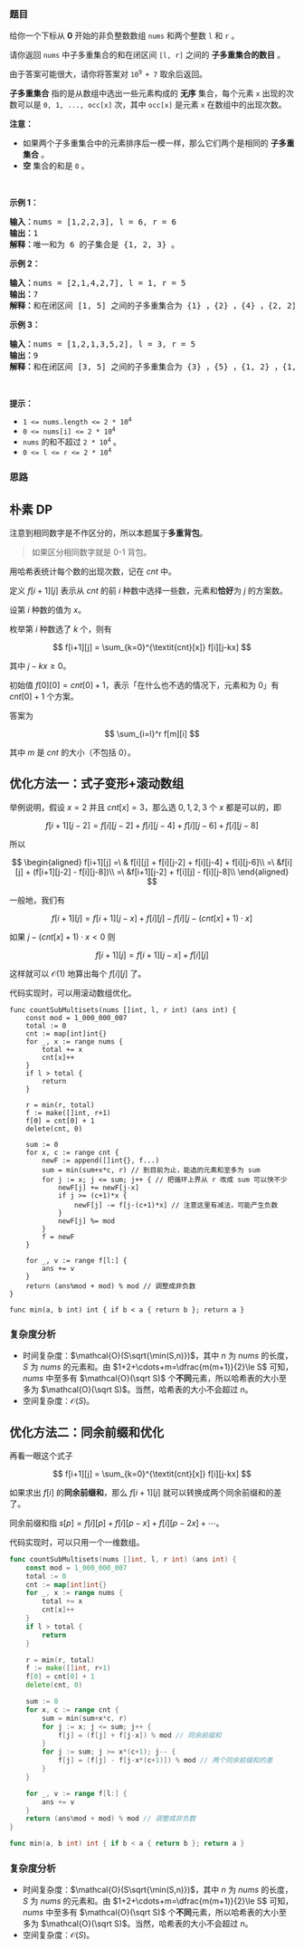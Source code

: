 ### 题目

<p>给你一个下标从 <strong>0</strong>&nbsp;开始的非负整数数组&nbsp;<code>nums</code>&nbsp;和两个整数&nbsp;<code>l</code> 和&nbsp;<code>r</code>&nbsp;。</p>

<p>请你返回&nbsp;<code>nums</code>&nbsp;中子多重集合的和在闭区间&nbsp;<code>[l, r]</code>&nbsp;之间的 <strong>子多重集合的数目</strong> 。</p>

<p>由于答案可能很大，请你将答案对&nbsp;<code>10<sup>9 </sup>+ 7</code>&nbsp;取余后返回。</p>

<p><strong>子多重集合</strong> 指的是从数组中选出一些元素构成的 <strong>无序</strong>&nbsp;集合，每个元素 <code>x</code>&nbsp;出现的次数可以是&nbsp;<code>0, 1, ..., occ[x]</code>&nbsp;次，其中&nbsp;<code>occ[x]</code>&nbsp;是元素&nbsp;<code>x</code>&nbsp;在数组中的出现次数。</p>

<p><b>注意：</b></p>

<ul>
	<li>如果两个子多重集合中的元素排序后一模一样，那么它们两个是相同的&nbsp;<strong>子多重集合</strong>&nbsp;。</li>
	<li><strong>空</strong>&nbsp;集合的和是 <code>0</code>&nbsp;。</li>
</ul>

<p>&nbsp;</p>

<p><strong>示例 1：</strong></p>

<pre>
<b>输入：</b>nums = [1,2,2,3], l = 6, r = 6
<b>输出：</b>1
<b>解释：</b>唯一和为 6 的子集合是 {1, 2, 3} 。
</pre>

<p><strong>示例 2：</strong></p>

<pre>
<b>输入：</b>nums = [2,1,4,2,7], l = 1, r = 5
<b>输出：</b>7
<b>解释：</b>和在闭区间 [1, 5] 之间的子多重集合为 {1} ，{2} ，{4} ，{2, 2} ，{1, 2} ，{1, 4} 和 {1, 2, 2} 。
</pre>

<p><strong>示例 3：</strong></p>

<pre>
<b>输入：</b>nums = [1,2,1,3,5,2], l = 3, r = 5
<b>输出：</b>9
<b>解释：</b>和在闭区间 [3, 5] 之间的子多重集合为 {3} ，{5} ，{1, 2} ，{1, 3} ，{2, 2} ，{2, 3} ，{1, 1, 2} ，{1, 1, 3} 和 {1, 2, 2} 。</pre>

<p>&nbsp;</p>

<p><strong>提示：</strong></p>

<ul>
	<li><code>1 &lt;= nums.length &lt;= 2 * 10<sup>4</sup></code></li>
	<li><code>0 &lt;= nums[i] &lt;= 2 * 10<sup>4</sup></code></li>
	<li><code>nums</code> 的和不超过&nbsp;<code>2 * 10<sup>4</sup></code> 。</li>
	<li><code>0 &lt;= l &lt;= r &lt;= 2 * 10<sup>4</sup></code></li>
</ul>

### 思路

## 朴素 DP

注意到相同数字是不作区分的，所以本题属于**多重背包**。

> 如果区分相同数字就是 0-1 背包。

用哈希表统计每个数的出现次数，记在 $\textit{cnt}$ 中。

定义 $f[i+1][j]$ 表示从 $\textit{cnt}$ 的前 $i$ 种数中选择一些数，元素和**恰好**为 $j$ 的方案数。

设第 $i$ 种数的值为 $x$。

枚举第 $i$ 种数选了 $k$ 个，则有

$$
f[i+1][j] = \sum_{k=0}^{\textit{cnt}[x]} f[i][j-kx]
$$

其中 $j-kx\ge 0$。

初始值 $f[0][0] = \textit{cnt}[0] + 1$，表示「在什么也不选的情况下，元素和为 $0$」有 $\textit{cnt}[0] + 1$ 个方案。

答案为 

$$
\sum_{i=l}^r f[m][i]
$$

其中 $m$ 是 $\textit{cnt}$ 的大小（不包括 $0$）。

## 优化方法一：式子变形+滚动数组

举例说明，假设 $x=2$ 并且 $\textit{cnt}[x]=3$，那么选 $0,1,2,3$ 个 $x$ 都是可以的，即

$$
f[i+1][j-2] = f[i][j-2] + f[i][j-4] + f[i][j-6] + f[i][j-8]
$$

所以

$$
\begin{aligned}
f[i+1][j] =\ & f[i][j] + f[i][j-2] + f[i][j-4] + f[i][j-6]\\
=\ &f[i][j] + (f[i+1][j-2] - f[i][j-8])\\
=\ &f[i+1][j-2] + f[i][j] - f[i][j-8]\\
\end{aligned}
$$

一般地，我们有

$$
f[i+1][j] = f[i+1][j-x] + f[i][j] - f[i][j-(\textit{cnt}[x]+1)\cdot x]
$$

如果 $j-(\textit{cnt}[x]+1)\cdot x < 0$ 则

$$
f[i+1][j] = f[i+1][j-x] + f[i][j]
$$

这样就可以 $\mathcal{O}(1)$ 地算出每个 $f[i][j]$ 了。

代码实现时，可以用滚动数组优化。

```
func countSubMultisets(nums []int, l, r int) (ans int) {
	const mod = 1_000_000_007
	total := 0
	cnt := map[int]int{}
	for _, x := range nums {
		total += x
		cnt[x]++
	}
	if l > total {
		return
	}

	r = min(r, total)
	f := make([]int, r+1)
	f[0] = cnt[0] + 1
	delete(cnt, 0)

	sum := 0
	for x, c := range cnt {
		newF := append([]int{}, f...)
		sum = min(sum+x*c, r) // 到目前为止，能选的元素和至多为 sum
		for j := x; j <= sum; j++ { // 把循环上界从 r 改成 sum 可以快不少
			newF[j] += newF[j-x]
			if j >= (c+1)*x {
				newF[j] -= f[j-(c+1)*x] // 注意这里有减法，可能产生负数
			}
			newF[j] %= mod
		}
		f = newF
	}

	for _, v := range f[l:] {
		ans += v
	}
	return (ans%mod + mod) % mod // 调整成非负数
}

func min(a, b int) int { if b < a { return b }; return a }
```

### 复杂度分析

- 时间复杂度：$\mathcal{O}(S\sqrt{\min(S,n)})$，其中 $n$ 为 $\textit{nums}$ 的长度，$S$ 为 $\textit{nums}$ 的元素和。由 $1+2+\cdots+m=\dfrac{m(m+1)}{2}\le S$ 可知，$\textit{nums}$ 中至多有 $\mathcal{O}(\sqrt S)$ 个**不同**元素，所以哈希表的大小至多为 $\mathcal{O}(\sqrt S)$。当然，哈希表的大小不会超过 $n$。
- 空间复杂度：$\mathcal{O}(S)$。

## 优化方法二：同余前缀和优化

再看一眼这个式子

$$
f[i+1][j] = \sum_{k=0}^{\textit{cnt}[x]} f[i][j-kx]
$$

如果求出 $f[i]$ 的**同余前缀和**，那么 $f[i+1][j]$ 就可以转换成两个同余前缀和的差了。

同余前缀和指 $s[p] = f[i][p] + f[i][p-x] + f[i][p-2x] +\cdots$。

代码实现时，可以只用一个一维数组。

```go [sol-Go]
func countSubMultisets(nums []int, l, r int) (ans int) {
	const mod = 1_000_000_007
	total := 0
	cnt := map[int]int{}
	for _, x := range nums {
		total += x
		cnt[x]++
	}
	if l > total {
		return
	}

	r = min(r, total)
	f := make([]int, r+1)
	f[0] = cnt[0] + 1
	delete(cnt, 0)

	sum := 0
	for x, c := range cnt {
		sum = min(sum+x*c, r)
		for j := x; j <= sum; j++ {
			f[j] = (f[j] + f[j-x]) % mod // 同余前缀和
		}
		for j := sum; j >= x*(c+1); j-- {
			f[j] = (f[j] - f[j-x*(c+1)]) % mod // 两个同余前缀和的差
		}
	}

	for _, v := range f[l:] {
		ans += v
	}
	return (ans%mod + mod) % mod // 调整成非负数
}

func min(a, b int) int { if b < a { return b }; return a }
```

### 复杂度分析

- 时间复杂度：$\mathcal{O}(S\sqrt{\min(S,n)})$，其中 $n$ 为 $\textit{nums}$ 的长度，$S$ 为 $\textit{nums}$ 的元素和。由 $1+2+\cdots+m=\dfrac{m(m+1)}{2}\le S$ 可知，$\textit{nums}$ 中至多有 $\mathcal{O}(\sqrt S)$ 个**不同**元素，所以哈希表的大小至多为 $\mathcal{O}(\sqrt S)$。当然，哈希表的大小不会超过 $n$。
- 空间复杂度：$\mathcal{O}(S)$。

